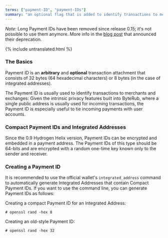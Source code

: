 ```yaml
---
terms: ["payment-ID", "payment-IDs"]
summary: "an optional flag that is added to identify transactions to merchants, consisting of 64 hexadecimal characters"
---
```


*Note:* Long Payment IDs have been removed since release 0.15; it's not possible to use them anymore. More info in the [blog post](https://getmonero.org/2019/06/04/Long-Payment-ID-Deprecation.html) that announced their deprecation.

{% include untranslated.html %}
### The Basics

Payment ID is an **arbitrary** and **optional** transaction attachment that consists of 32 bytes (64 hexadecimal characters) or 8 bytes (in the case of integrated addresses).

The Payment ID is usually used to identify transactions to merchants and exchanges: Given the intrinsic privacy features built into ByteRub, where a single public address is usually used for incoming transactions, the Payment ID is especially useful to tie incoming payments with user accounts.

### Compact Payment IDs and Integrated Addresses

Since the 0.9 Hydrogen Helix version, Payment IDs can be encrypted and embedded in a payment address. The Payment IDs of this type should be 64-bits and are encrypted with a random one-time key known only to the sender and receiver.

### Creating a Payment ID
It is recommended to use the official wallet's `integrated_address` command to automatically generate Integrated Addresses that contain Compact Payment IDs. If you want to use the command line, you can generate Payment IDs as follows:

Creating a compact Payment ID for an Integrated Address:

```# openssl rand -hex 8```

Creating an old-style Payment ID:

```# openssl rand -hex 32```
